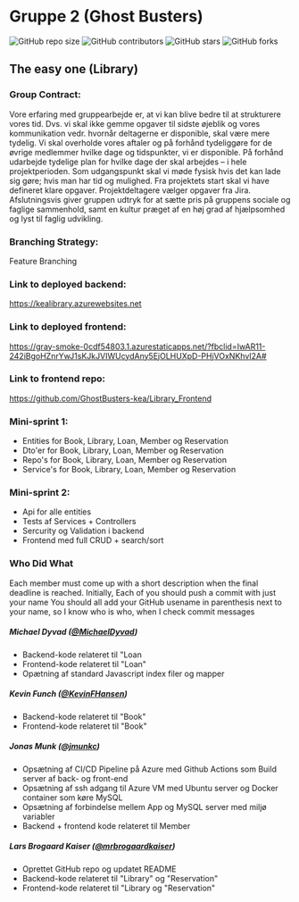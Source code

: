 # Gruppe 2 (Ghost Busters)

![GitHub repo size](https://img.shields.io/github/repo-size/GhostBusters-kea/Library_Backend)
![GitHub contributors](https://img.shields.io/github/contributors/GhostBusters-kea/Library_Backend)
![GitHub stars](https://img.shields.io/github/stars/GhostBusters-kea/Library_Backend)
![GitHub forks](https://img.shields.io/github/forks/GhostBusters-kea/Library_Backend)

## The easy one (Library)

### Group Contract:
Vore erfaring med gruppearbejde er, at vi kan blive bedre til at strukturere vores tid. 
Dvs. vi skal ikke gemme opgaver til sidste øjeblik og vores kommunikation vedr. hvornår deltagerne er disponible, skal være mere tydelig.
Vi skal overholde vores aftaler og på forhånd tydeliggøre for de øvrige medlemmer hvilke dage og tidspunkter, vi  er disponible. 
På forhånd udarbejde tydelige plan for hvilke dage der skal arbejdes – i hele projektperioden.
Som udgangspunkt skal vi møde fysisk hvis det kan lade sig gøre; hvis man har tid og mulighed.
Fra projektets start skal vi have defineret klare opgaver. Projektdeltagere vælger opgaver fra Jira.
Afslutningsvis giver gruppen udtryk for at sætte pris på gruppens sociale og faglige sammenhold, samt en kultur præget af en høj grad af hjælpsomhed og lyst til faglig udvikling. 
 

### Branching Strategy:
Feature Branching

### Link to deployed backend:
https://kealibrary.azurewebsites.net

### Link to deployed frontend:
https://gray-smoke-0cdf54803.1.azurestaticapps.net/?fbclid=IwAR11-242iBgoHZnrYwJ1sKJkJVIWUcydAny5EjOLHUXpD-PHjVOxNKhvI2A#

### Link to frontend repo:
https://github.com/GhostBusters-kea/Library_Frontend

### Mini-sprint 1:
* Entities for Book, Library, Loan, Member og Reservation
* Dto'er for Book, Library, Loan, Member og Reservation
* Repo's for Book, Library, Loan, Member og Reservation
* Service's for Book, Library, Loan, Member og Reservation

### Mini-sprint 2:
* Api for alle entities
* Tests af Services + Controllers
* Sercurity og Validation i backend
* Frontend med full CRUD + search/sort


### Who Did What
Each member must come up with a short description when the final deadline is reached. Initially, Each of you should push a commit with just your name You should all add your GitHub usename in parenthesis next to your name, so I know who is who, when I check commit messages

##### Michael Dyvad ([@MichaelDyvad](https://github.com/MichaelDyvad))
* Backend-kode relateret til "Loan
* Frontend-kode relateret til "Loan"
* Opætning af standard Javascript index filer og mapper
##### Kevin Funch ([@KevinFHansen](https://github.com/KevinFHansen))
* Backend-kode relateret til "Book"
* Frontend-kode relateret til "Book"

##### Jonas Munk ([@jmunkc](https://github.com/jmunkc))
* Opsætning af CI/CD Pipeline på Azure med Github Actions som Build server af back- og front-end
* Opsætning af ssh adgang til Azure VM med Ubuntu server og Docker container som køre MySQL
* Opsætning af forbindelse mellem App og MySQL server med miljø variabler 
* Backend + frontend kode relateret til Member

##### Lars Brogaard Kaiser ([@mrbrogaardkaiser](https://github.com/mrbrogaardkaiser))
* Oprettet GitHub repo og updatet README
* Backend-kode relateret til "Library" og "Reservation"
* Frontend-kode relateret til "Library og "Reservation"
